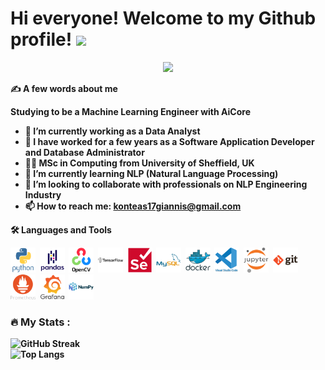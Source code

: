 <h1>
  <b>Hi everyone! Welcome to my Github profile!<b>
  <img src="https://media.giphy.com/media/hvRJCLFzcasrR4ia7z/giphy.gif" width="100"/>
</h1>


<div id="header" align="center">
  <img src="https://media.giphy.com/media/dWesBcTLavkZuG35MI/giphy.gif" width="400"/>
</div>



✍️ A few words about me

Studying to be a Machine Learning Engineer with AiCore


- 🔭 I’m currently working as a Data Analyst
- 👷‍ I have worked for a few years as a Software Application Developer and Database Administrator
- 🧑‍💻 MSc in Computing from University of Sheffield, UK
- 🌱 I’m currently learning NLP (Natural Language Processing)
- 👯 I’m looking to collaborate with professionals on NLP Engineering Industry
- 📫 How to reach me: konteas17giannis@gmail.com



🛠️ Languages and Tools


<div>
  <img src="https://github.com/devicons/devicon/blob/master/icons/python/python-original-wordmark.svg" title="Python" alt="Python" width="40" height="40"/>&nbsp;
  <img src="https://github.com/devicons/devicon/blob/master/icons/pandas/pandas-original-wordmark.svg" title="Pandas" alt="Pandas" width="40" height="40"/>&nbsp;
  <img src="https://github.com/devicons/devicon/blob/master/icons/opencv/opencv-original-wordmark.svg" title="Opencv" alt="Opencv" width="40" height="40"/>&nbsp;
  <img src="https://github.com/devicons/devicon/blob/master/icons/tensorflow/tensorflow-line-wordmark.svg" title="Tensorflow" alt="Tensorflow" width="40" height="40"/>&nbsp;
  <img src="https://github.com/devicons/devicon/blob/master/icons/selenium/selenium-original.svg" title="Selenium" alt="Selenium" width="40" height="40"/>&nbsp;
  <img src="https://github.com/devicons/devicon/blob/master/icons/mysql/mysql-original-wordmark.svg" title="MySQL" alt="MySQL " width="40" height="40"/>&nbsp;
  <img src="https://github.com/devicons/devicon/blob/master/icons/docker/docker-original-wordmark.svg"  title="Docker" alt="Docker" width="40" height="40"/>&nbsp;
  <img src="https://github.com/devicons/devicon/blob/master/icons/vscode/vscode-original-wordmark.svg" title="VScode" alt="Vscode" width="40" height="40"/>&nbsp;
  <img src="https://github.com/devicons/devicon/blob/master/icons/jupyter/jupyter-original-wordmark.svg" title="Jupyter" alt="Jupyter" width="40" height="40"/>&nbsp;
  <img src="https://github.com/devicons/devicon/blob/master/icons/git/git-original-wordmark.svg" title="git/git-original-wordmark" alt="git/git-original-wordmark" width="40" height="40"/>&nbsp;
  <img src="https://github.com/devicons/devicon/blob/master/icons/prometheus/prometheus-original-wordmark.svg" title="Prometheus" alt="Prometheus"width="40" height="40"/>&nbsp;
  <img src="https://github.com/devicons/devicon/blob/master/icons/grafana/grafana-original-wordmark.svg" title="Grafana" alt="Grafana" width="40" height="40"/>&nbsp;  
  <img src="https://github.com/devicons/devicon/blob/master/icons/numpy/numpy-original-wordmark.svg" title="numpy/numpy-original-wordmark"  alt="numpy/numpy-original-wordmark" width="40" height="40"/>&nbsp;
<div> 

  
### :fire: My Stats :  
  ![GitHub Streak](http://github-readme-streak-stats.herokuapp.com?user=johnnyk1090&theme=github-dark)  
  ![Top Langs](https://github-readme-stats.vercel.app/api/top-langs/?username=johnnyk1090&layout=compact&theme=vision-friendly-dark)                 
